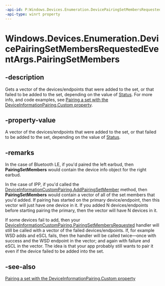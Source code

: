 ```yaml
---
-api-id: P:Windows.Devices.Enumeration.DevicePairingSetMembersRequestedEventArgs.PairingSetMembers
-api-type: winrt property
---
```


# Windows.Devices.Enumeration.DevicePairingSetMembersRequestedEventArgs.PairingSetMembers

<!--
public System.Collections.Generic.IReadOnlyList<Windows.Devices.Enumeration.DeviceInformation> PairingSetMembers { get; }
-->


## -description

Gets a vector of the devices/endpoints that were added to the set, or that failed to be added to the set, depending on the value of [Status](./devicepairingsetmembersrequestedeventargs_status.md). For more info, and code examples, see [Pairing a set with the DeviceInformationPairing.Custom property](/windows/uwp/devices-sensors/pairing-a-set).

## -property-value

A vector of the devices/endpoints that were added to the set, or that failed to be added to the set, depending on the value of [Status](./devicepairingsetmembersrequestedeventargs_status.md).

## -remarks

In the case of Bluetooth LE, if you'd paired the left earbud, then **PairingSetMembers** would contain the device info object for the right earbud.

In the case of IPP, if you'd called the [DeviceInformationCustomPairing.AddPairingSetMember](./deviceinformationcustompairing_addpairingsetmember_1277113744.md) method, then **PairingSetMembers** would contain a vector of all of the set members that you'd added. If pairing has started on the primary device/endpoint, then this vector will just have one device in it. If you added N devices/endpoints before starting pairing the primary, then the vector will have N devices in it.

If some devices fail to add, then your [DeviceInformationCustomPairing.PairingSetMembersRequested](./deviceinformationcustompairing_pairingsetmembersrequested.md) handler will still be called with a vector of the failed devices/endpoints. If, for example WSD adds and eSCL fails, then the handler will be called twice&mdash;once with success and the WSD endpoint in the vector; and again with failure and eSCL in the vector. The idea is that your app probably still wants to pair it even if the device failed to be added into the set.

## -see-also

[Pairing a set with the DeviceInformationPairing.Custom property](/windows/uwp/devices-sensors/pairing-a-set)
